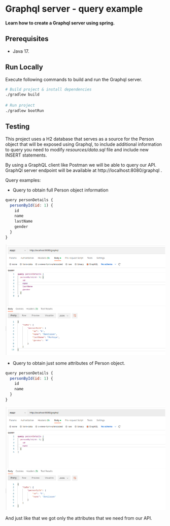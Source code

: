 # Graphql server - query example

**Learn how to create a Graphql server using spring.**

## Prerequisites
- Java 17.

## Run Locally

Execute following commands to build and run the Graphql server.

```bash
# Build project & install dependencies
./gradlew build

# Run project 
./gradlew bootRun
```


## Testing

This project uses a H2 database that serves as a source for the Person object that will be exposed using Graphql, to include additional information to query you need to modify _resources/data.sql_ file and include new INSERT statements. 

By using a GraphQL client like Postman we will be able to query our API. GraphQl server endpoint will be available at http://localhost:8080/graphql .

Query examples:

- Query to obtain full Person object information
```javascript
query personDetails {
  personById(id: 1) {
    id    
    name
    lastName
    gender
  }
}
```

![postman01.png](img%2Fpostman01.png)


- Query to obtain just some attributes of Person object.
```javascript
query personDetails {
  personById(id: 1) {
    id    
    name
  }
}
```
![postman02.png](img%2Fpostman02.png)

And just like that we got only the attributes that we need from our API.





